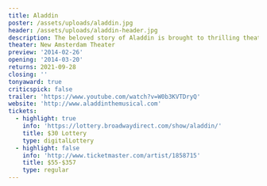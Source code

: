 ```yaml
---
title: Aladdin
poster: /assets/uploads/aladdin.jpg
header: /assets/uploads/aladdin-header.jpg
description: The beloved story of Aladdin is brought to thrilling theatrical life.
theater: New Amsterdam Theater
preview: '2014-02-26'
opening: '2014-03-20'
returns: 2021-09-28
closing: ''
tonyaward: true
criticspick: false
trailer: 'https://www.youtube.com/watch?v=W0b3KVTDryQ'
website: 'http://www.aladdinthemusical.com'
tickets:
  - highlight: true
    info: 'https://lottery.broadwaydirect.com/show/aladdin/'
    title: $30 Lottery
    type: digitalLottery
  - highlight: false
    info: 'http://www.ticketmaster.com/artist/1858715'
    title: $55-$357
    type: regular
---
```

